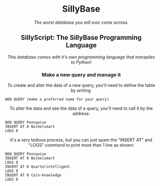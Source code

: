 <h1 align="center">SillyBase</h1>
<p align="center"><i>The worst database you will ever come across.</i></p>
<h2 align="center">SillyScript: The SillyBase Programming Language</h2>
<p align="center"><i>This database comes with it's own programming language that transpiles to Python!</i></p>
<h3 align="center">Make a new query and manage it</h3>
<p align="center">To create and alter the data of a new query, you'll need to define the table by writing:  </p>




    NEW QUERY (make a preferred name for your query)





<p align="center">To alter the data and see the data of a query, you'll need to call it by the address:</p>





    NEW QUERY Pennywise
    INSERT AT 0 Nickelsmart
    LOGS 0





<p align="center">It's a very tedious process, but you can just spam the "INSERT AT" and "LOGS" command to print more than 1 line as shown:</p>





    NEW QUERY Pennywise
    INSERT AT 0 Nickelsmart
    LOGS 0
    INSERT AT 0 Quarterintelligent
    LOGS 0
    INSERT AT 0 Coin-knowledge
    LOGS 0

